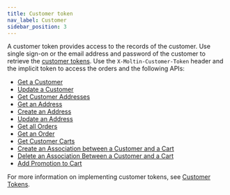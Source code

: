 ```yaml
---
title: Customer token
nav_label: Customer
sidebar_position: 3
---
```


A customer token provides access to the records of the customer. Use single sign-on or the email address and password of the customer to retrieve the [customer tokens](/docs/customer-management/customer-managment-api/customer-tokens).  Use the `X-Moltin-Customer-Token` header and the implicit token to access the orders and the following APIs:

- [Get a Customer](/docs/customer-management/customer-managment-api/get-a-customer)
- [Update a Customer](/docs/customer-management/customer-managment-api/update-a-customer)
- [Get Customer Addresses](/docs/commerce-cloud/addresses/get-all-addresses)
- [Get an Address](/docs/commerce-cloud/addresses/get-an-address)
- [Create an Address](/docs/commerce-cloud/addresses/create-an-address)
- [Update an Address](/docs/commerce-cloud/addresses/update-an-address)
- [Get all Orders](/docs/commerce-cloud/orders/orders-api/get-all-orders)
- [Get an Order](/docs/commerce-cloud/orders/orders-api/get-an-order)
- [Get Customer Carts](/docs/commerce-cloud/carts/customer-cart-associations/get-customer-carts)
- [Create an Association between a Customer and a Cart](/docs/commerce-cloud/carts/customer-cart-associations/create-an-association)
- [Delete an Association Between a Customer and a Cart](/docs/commerce-cloud/carts/customer-cart-associations/delete-an-association)
- [Add Promotion to Cart](/docs/commerce-cloud/carts/cart-items/add-promotion-to-cart)

For more information on implementing customer tokens, see [Customer Tokens](/docs/customer-management/customer-managment-api/customer-tokens).
